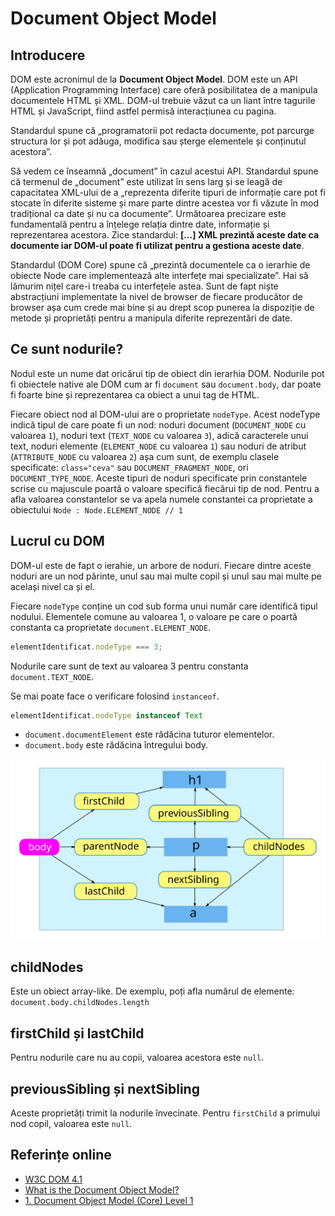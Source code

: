 # Document Object Model

## Introducere

DOM este acronimul de la **Document Object Model**. DOM este un API (Application Programming Interface) care oferă posibilitatea de a manipula documentele HTML și XML. DOM-ul trebuie văzut ca un liant între tagurile HTML și JavaScript, fiind astfel permisă interacțiunea cu pagina.

Standardul spune că „programatorii pot redacta documente, pot parcurge structura lor și pot adăuga, modifica sau șterge elementele și conținutul acestora”.

Să vedem ce înseamnă „document” în cazul acestui API. Standardul spune că termenul de „document” este utilizat în sens larg și se leagă de capacitatea XML-ului de a „reprezenta diferite tipuri de informație care pot fi stocate în diferite sisteme și mare parte dintre acestea vor fi văzute în mod tradițional ca date și nu ca documente”. Următoarea precizare este fundamentală pentru a înțelege relația dintre date, informație și reprezentarea acestora. Zice standardul: **\[...] XML prezintă aceste date ca documente iar DOM-ul poate fi utilizat pentru a gestiona aceste date**.

Standardul (DOM Core) spune că „prezintă documentele ca o ierarhie de obiecte Node care implementează alte interfețe mai specializate”. Hai să lămurim nițel care-i treaba cu interfețele astea. Sunt de fapt niște abstracțiuni implementate la nivel de browser de fiecare producător de browser așa cum crede mai bine și au drept scop punerea la dispoziție de metode și proprietăți pentru a manipula diferite reprezentări de date.

## Ce sunt nodurile?

Nodul este un nume dat oricărui tip de obiect din ierarhia DOM. Nodurile pot fi obiectele native ale DOM cum ar fi `document` sau `document.body`, dar poate fi foarte bine și reprezentarea ca obiect a unui tag de HTML.

Fiecare obiect nod al DOM-ului are o proprietate `nodeType`. Acest nodeType indică tipul de care poate fi un nod: noduri document (`DOCUMENT_NODE` cu valoarea `1`), noduri text (`TEXT_NODE` cu valoarea `3`), adică caracterele unui text, noduri elemente (`ELEMENT_NODE` cu valoarea `1`) sau noduri de atribut (`ATTRIBUTE_NODE` cu valoarea `2`) așa cum sunt, de exemplu clasele specificate: `class="ceva"` sau `DOCUMENT_FRAGMENT_NODE`, ori `DOCUMENT_TYPE_NODE`. Aceste tipuri de noduri specificate prin constantele scrise cu majuscule poartă o valoare specifică fiecărui tip de nod. Pentru a afla valoarea constantelor se va apela numele constantei ca proprietate a obiectului `Node : Node.ELEMENT_NODE // 1`

## Lucrul cu DOM



DOM-ul este de fapt o ierahie, un arbore de noduri. Fiecare dintre aceste noduri are un nod părinte, unul sau mai multe copil și unul sau mai multe pe același nivel ca și el.

Fiecare `nodeType` conține un cod sub forma unui număr care identifică tipul nodului. Elementele comune au valoarea 1, o valoare pe care o poartă constanta ca proprietate `document.ELEMENT_NODE`.

```javascript
elementIdentificat.nodeType === 3;
```

Nodurile care sunt de text au valoarea 3 pentru constanta `document.TEXT_NODE`.

Se mai poate face o verificare folosind `instanceof`.

```javascript
elementIdentificat.nodeType instanceof Text
```

-   `document.documentElement` este rădăcina tuturor elementelor.
-   `document.body` este rădăcina întregului body.

![Modelul Simplu al nodurilor DOM](ModelSimpluDOM.svg)

## childNodes

Este un obiect array-like.
De exemplu, poți afla numărul de elemente: `document.body.childNodes.length`

## firstChild și lastChild

Pentru nodurile care nu au copii, valoarea acestora este `null`.

## previousSibling și nextSibling

Aceste proprietăți trimit la nodurile învecinate.
Pentru `firstChild` a primului nod copil, valoarea este `null`.

## Referințe online

-   [W3C DOM 4.1](https://www.w3.org/TR/2018/WD-dom41-20180201/)
-   [What is the Document Object Model?](https://www.w3.org/TR/REC-DOM-Level-1/introduction.html)
-   [1. Document Object Model (Core) Level 1](https://www.w3.org/TR/REC-DOM-Level-1/level-one-core.html)
